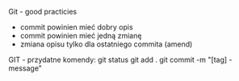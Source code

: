 Git - good practicies
* commit powinien mieć dobry opis
* commit powinien mieć jedną zmianę
* zmiana opisu tylko dla ostatniego commita (amend)

GIT - przydatne komendy:
git status
git add .
git commit -m "[tag] - message"